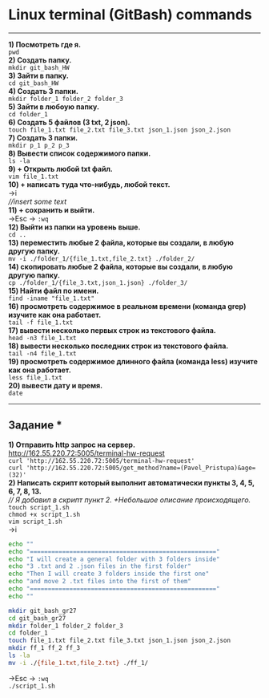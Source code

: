 # Linux terminal (GitBash) commands
____
__1) Посмотреть где я.__   
	`pwd`  
__2) Создать папку.__   
	`mkdir git_bash_HW`  
__3) Зайти в папку.__   
	`cd git_bash_HW`  
__4) Создать 3 папки.__   
	`mkdir folder_1 folder_2 folder_3`  
__5) Зайти в любоую папку.__   
	`cd folder_1`  
__6) Создать 5 файлов (3 txt, 2 json).__   
	`touch file_1.txt file_2.txt file_3.txt json_1.json json_2.json`  
__7) Создать 3 папки.__   
	`mkdir p_1 p_2 p_3`  
__8) Вывести список содержимого папки.__   
	`ls -la`  
__9) + Открыть любой txt файл.__     
	`vim file_1.txt`  
__10) + написать туда что-нибудь, любой текст.__   
	->i   
	*//insert some text*  
__11) + сохранить и выйти.__   
	->Esc -> `:wq`  
__12) Выйти из папки на уровень выше.__   
	`cd ..`  
__13) переместить любые 2 файла, которые вы создали, в любую другую папку.__   
	`mv -i ./folder_1/{file_1.txt,file_2.txt} ./folder_2/`  
__14) скопировать любые 2 файла, которые вы создали, в любую другую папку.__   
	`cp ./folder_1/{file_3.txt,json_1.json} ./folder_3/`  
__15) Найти файл по имени.__   
	`find -iname "file_1.txt"`  
__16) просмотреть содержимое в реальном времени (команда grep) изучите как она работает.__   
	`tail -f file_1.txt`  
__17) вывести несколько первых строк из текстового файла.__   
	`head -n3 file_1.txt`  
__18) вывести несколько последних строк из текстового файла.__   
	`tail -n4 file_1.txt`  
__19) просмотреть содержимое длинного файла (команда less) изучите как она работает.__   
	`less file_1.txt`  
__20) вывести дату и время.__   
	`date`  
____

## Задание *  
__1) Отправить http запрос на сервер.__   
http://162.55.220.72:5005/terminal-hw-request  
	`curl 'http://162.55.220.72:5005/terminal-hw-request'`  
	`curl 'http://162.55.220.72:5005/get_method?name=(Pavel_Pristupa)&age=(32)'`  
__2) Написать скрипт который выполнит автоматически пункты 3, 4, 5, 6, 7, 8, 13.__   
*// Я добавил в скрипт пункт 2. +Небольшое описание происходящего.*  
`touch script_1.sh`  
`chmod +x script_1.sh`  
`vim script_1.sh`  
->i 
```bash
echo ""  
echo "===================================================="  
echo "I will create a general folder with 3 folders inside"  
echo "3 .txt and 2 .json files in the first folder"  
echo "Then I will create 3 folders inside the first one"  
echo "and move 2 .txt files into the first of them"  
echo "===================================================="  
echo ""  

mkdir git_bash_gr27  
cd git_bash_gr27  
mkdir folder_1 folder_2 folder_3  
cd folder_1  
touch file_1.txt file_2.txt file_3.txt json_1.json json_2.json  
mkdir ff_1 ff_2 ff_3  
ls -la  
mv -i ./{file_1.txt,file_2.txt} ./ff_1/  
```  
->Esc -> `:wq`  
`./script_1.sh`  
